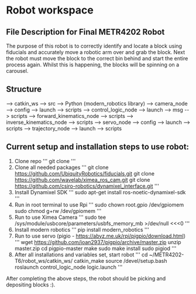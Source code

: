 # Robot workspace
## File Description for Final METR4202 Robot
The purpose of this robot is to correctly identify and locate a block using fiducials and accurately move a robotic arm over and grab the block. Next the robot must move the block to the correct bin behind and start the entire process again. Whilst this is happening, the blocks will be spinning on a carousel. 

## Structure
--> catkin_ws
    --> src
        --> Python (modern_robotics library)
        --> camera_node
            --> config
            --> launch
            --> scripts
        --> control_logic_node
            --> launch
            --> msg
            --> scripts
        --> forward_kinematics_node
            --> scripts
        --> inverse_kinematics_node
            --> scripts
        --> servo_node
            --> config
            --> launch
            --> scripts
        --> trajectory_node
            --> launch
            --> scripts

## Current setup and installation steps to use robot:
1. Clone repo
'''
git clone 
'''
2. Clone all needed packages
'''
git clone https://github.com/UbiquityRobotics/fiducials.git
git clone https://github.com/wavelab/ximea_ros_cam.git
git clone https://github.com/csiro-robotics/dynamixel_interface.git
'''     
3. Install Dynamixel SDK
'''
sudo apt-get install ros-noetic-dynamixel-sdk
'''
4. Run in root terminal to use Rpi
'''
sudo chown root.gpio /dev/gpiomem
sudo chmod g+rw /dev/gpiomem
'''
5. Run to use Ximea Camera
'''
sudo tee /sys/module/usbcore/parameters/usbfs_memory_mb >/dev/null <<<0
'''
6. Install modern robotics
'''
pip install modern_robotics
'''
7. Run to use servo (pigio - https://abyz.me.uk/rpi/pigpio/download.html)
'''
wget https://github.com/joan2937/pigpio/archive/master.zip
unzip master.zip
cd pigpio-master
make
sudo make install
sudo pigiod
'''
8. After all installations and variables set, start robot
'''
cd ~/METR4202-T6/robot_ws/catkin_ws/
catkin_make
source /devel/setup.bash
roslaunch control_logic_node logic.launch
'''

After completing the above steps, the robot should be picking and depositing blocks :).
